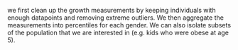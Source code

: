 we first clean up the growth measurements by keeping individuals with enough datapoints and removing extreme outliers. We then aggregate the measurements into percentiles for each gender. We can also isolate subsets of the population that we are interested in (e.g. kids who were obese at age 5).